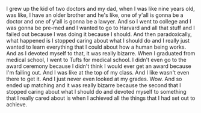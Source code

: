  I grew up the kid of two doctors and my dad, when I was like nine years old, was like, I have an older brother and he's like, one of y'all is gonna be a doctor and one of y'all is gonna be a lawyer. And so I went to college and I was gonna be pre-med and I wanted to go to Harvard and all that stuff and I failed out because I was doing it because I should. And then paradoxically, what happened is I stopped caring about what I should do and I really just wanted to learn everything that I could about how a human being works. And as I devoted myself to that, it was really bizarre. When I graduated from medical school, I went to Tufts for medical school. I didn't even go to the award ceremony because I didn't think I would ever get an award because I'm failing out. And I was like at the top of my class. And I like wasn't even there to get it. And I just never even looked at my grades. Wow. And so ended up matching and it was really bizarre because the second that I stopped caring about what I should do and devoted myself to something that I really cared about is when I achieved all the things that I had set out to achieve.